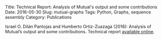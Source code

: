 Title: Technical Report: Analysis of Mutual's output and some contributions
Date: 2016-05-30
Slug: mutual-graphs
Tags: Python, Graphs, sequence assembly
Category: Publications

Israel O. Dilán Pantojas and Humberto Ortiz-Zuazaga (2016): Analysis
of Mutual’s output and some contributions. Technical report [available
online]({filename}/images/israel-may-2016.pdf).
